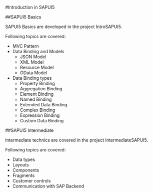 #Introduction in SAPUI5

##SAPUI5 Basics

SAPUI5 Basics are developed in the project IntroSAPUI5.

Following topics are covered:
- MVC Pattern
- Data Binding and Models
  * JSON Model
  * XML Model
  * Resource Model
  * OData Model
- Data Binding types
  * Property Binding
  * Aggregation Binding
  * Element Binding
  * Named Binding
  * Extended Data Binding
  * Complex Binding
  * Expression Binding
  * Custom Data Binding

##SAPUI5 Intermediate

Intermediate technics are covered in the project IntermediateSAPUI5.

Following topics are covered:
- Data types
- Layouts
- Components
- Fragments
- Customer controls
- Communication with SAP Backend
